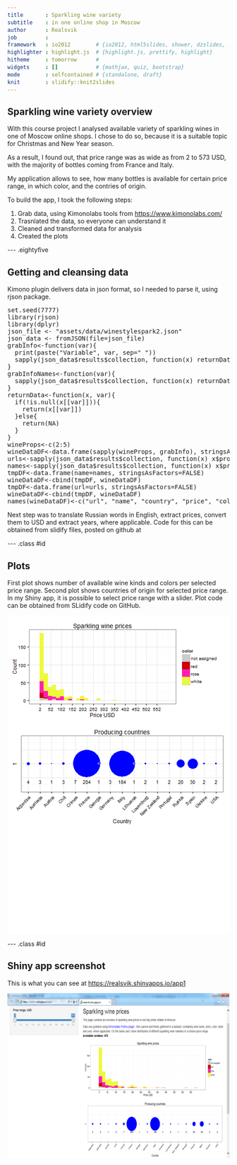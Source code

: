 ```yaml
---
title       : Sparkling wine variety
subtitle    : in one online shop in Moscow
author      : Realsvik
job         : 
framework   : io2012        # {io2012, html5slides, shower, dzslides, ...}
highlighter : highlight.js  # {highlight.js, prettify, highlight}
hitheme     : tomorrow      # 
widgets     : []            # {mathjax, quiz, bootstrap}
mode        : selfcontained # {standalone, draft}
knit        : slidify::knit2slides
--- 
```


## Sparkling wine variety overview


With this course project I analysed available variety of sparkling wines in one of Moscow online shops. I chose to do so, because it is a suitable topic for Christmas and New Year season. 

As a result, I found out, that price range was as wide as from 2 to 573 USD, with the majority of bottles coming from France and Italy.

My application allows to see, how many bottles is available for certain price range, in which color, and the contries of origin.

To build the app, I took the following steps:

1. Grab data, using Kimonolabs tools from https://www.kimonolabs.com/
2. Trasnlated the data, so everyone can understand it
3. Cleaned and transformed data for analysis
4. Created the plots

--- .eightyfive


## Getting and cleansing data

Kimono plugin delivers data in json format, so I needed to parse it, using rjson package.

<pre class="innerCode">
set.seed(7777)
library(rjson)
library(dplyr)
json_file <- "assets/data/winestylespark2.json"
json_data <- fromJSON(file=json_file)
grabInfo<-function(var){
  print(paste("Variable", var, sep=" "))  
  sapply(json_data$results$collection, function(x) returnData(x, var)) 
}
grabInfoNames<-function(var){
  sapply(json_data$results$collection, function(x) returnData(x, var)) 
}
returnData<-function(x, var){
  if(!is.null(x[[var]])){
    return(x[[var]])
  }else{
    return(NA)
  }
}
wineProps<-c(2:5)
wineDataDF<-data.frame(sapply(wineProps, grabInfo), stringsAsFactors=FALSE)
urls<-sapply(json_data$results$collection, function(x) x$property1$href)
names<-sapply(json_data$results$collection, function(x) x$property1$text)
tmpDF<-data.frame(name=names, stringsAsFactors=FALSE)
wineDataDF<-cbind(tmpDF, wineDataDF)
tmpDF<-data.frame(url=urls, stringsAsFactors=FALSE)
wineDataDF<-cbind(tmpDF, wineDataDF)
names(wineDataDF)<-c("url", "name", "country", "price", "color", "taste")
</pre>


Next step was to translate Russian words in English, extract prices, convert them to USD and extract years, where applicable. Code for this can be obtained from slidify files, posted on github at 



--- .class #id 
## Plots

First plot shows number of available wine kinds and colors per selected price range.
Second plot shows countries of origin for selected price range.
In my Shiny app, it is possible to select price range with a slider.
Plot code can be obtained from SLidify code on GitHub.

<img src="assets/fig/unnamed-chunk-4-1.png" title="plot of chunk unnamed-chunk-4" alt="plot of chunk unnamed-chunk-4" style="display: block; margin: auto;" />

--- .class #id 
## Shiny app screenshot
This is what you can see at https://realsvik.shinyapps.io/app1 
<table border=0, width=100%, bgcolor="white>
<tr>
<td align="center">
<img src="assets/img/screen.png" width=700, height=373, border=0>
</td>
</tr>
</table>

